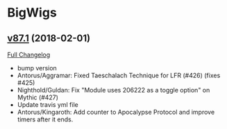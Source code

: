 # BigWigs

## [v87.1](https://github.com/BigWigsMods/BigWigs/tree/v87.1) (2018-02-01)
[Full Changelog](https://github.com/BigWigsMods/BigWigs/compare/v87...v87.1)

- bump version  
- Antorus/Aggramar: Fixed Taeschalach Technique for LFR (#426) (fixes #425)  
- Nighthold/Guldan: Fix "Module uses 206222 as a toggle option" on Mythic (#427)  
- Update travis yml file  
- Antorus/Kingaroth: Add counter to Apocalypse Protocol and improve timers after it ends.  
